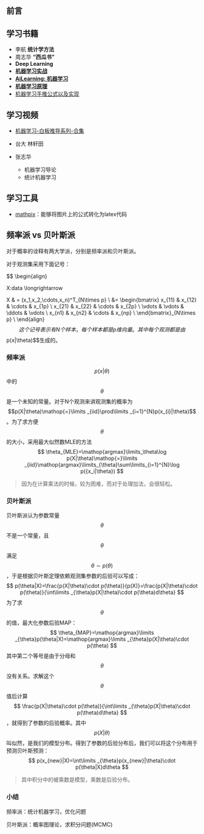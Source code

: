 ## 前言

## 学习书籍

* 李航 **统计学方法**
* 周志华 **“西瓜书”**
* **Deep Learning**
* [**机器学习实战**](https://www.cntofu.com/book/129/index.html)
* [**AiLearning: 机器学习**](https://www.cntofu.com/book/168/index.html)
* [**机器学习原理**](https://www.cntofu.com/book/85/math/analytic/gradient_descent.md)
* [机器学习手推公式以及实现](https://github.com/zhulei227/ML_Notes)

## 学习视频

* [机器学习-白板推导系列-合集](https://www.bilibili.com/video/BV1aE411o7qd/?spm_id_from=333.788.videocard.1)

* 台大 林轩田

* 张志华 
  * 机器学习导论
  * 统计机器学习

## 学习工具

* [mathpix](https://mathpix.com/#desktop)：能够将图片上的公式转化为latex代码

## 频率派 vs 贝叶斯派

对于概率的诠释有两大学派，分别是频率派和贝叶斯派。

对于观测集采用下面记号：

$$
\begin{align}

X:data \longrightarrow

X & = (x_1,x_2,\cdots,x_n)^T_{N\times p} \\ 
  &=
    \begin{bmatrix}
         x_{11} & x_{12} & \cdots & x_{1p} \\
         x_{21} & x_{22} & \cdots & x_{2p} \\
         \vdots & \vdots & \ddots & \vdots \\
         x_{n1} & x_{n2} & \cdots & x_{np} \\
    \end{bmatrix}_{N\times p} \\
\end{align}
$$
这个记号表示有N个样本，每个样本都是p维向量。其中每个观测都是由$$p(x|\theta)$$生成的。

### 频率派

$$p(x|\theta)$$中的$$\theta$$是一个未知的常量。对于N个观测来讲观测集的概率为$$p(X|\theta)\mathop{=}\limits _{iid}\prod\limits _{i=1}^{N}p(x_{i}|\theta)$$。为了求方便$$\theta$$的大小，采用最大似然数MLE的方法
$$
\theta_{MLE}=\mathop{argmax}\limits_\theta\log p(X|\theta)\mathop{=}\limits _{iid}\mathop{argmax}\limits_{\theta}\sum\limits_{i=1}^{N}\log p({x_i|\theta}) 
$$


> 因为在计算乘法的时候，较为困难，而对于处理加法，会很轻松。

### 贝叶斯派

贝叶斯派认为参数常量$$\theta$$不是一个常量，且$$\theta$$满足$$\theta\sim p(\theta)$$ ，于是根据贝叶斯定理依赖观测集参数的后验可以写成：
$$
p(\theta|X)=\frac{p(X|\theta)\cdot p(\theta)}{p(X)}=\frac{p(X|\theta)\cdot p(\theta)}{\int\limits _{\theta}p(X|\theta)\cdot p(\theta)d\theta} 
$$
为了求$$\theta$$的值，最大化参数后验MAP：
$$
\theta_{MAP}=\mathop{argmax}\limits _{\theta}p(\theta|X)=\mathop{argmax}\limits _{\theta}p(X|\theta)\cdot p(\theta) 
$$
其中第二个等号是由于分母和 $$\theta$$ 没有关系。求解这个 $$\theta$$ 值后计算
$$
\frac{p(X|\theta)\cdot p(\theta)}{\int\limits _{\theta}p(X|\theta)\cdot p(\theta)d\theta}
$$
，就得到了参数的后验概率。其中 $$p(X|\theta)$$ 叫似然，是我们的模型分布。得到了参数的后验分布后，我们可以将这个分布用于预测贝叶斯预测：
$$
p(x_{new}|X)=\int\limits _{\theta}p(x_{new}|\theta)\cdot p(\theta|X)d\theta
$$

> 其中积分中的被乘数是模型，乘数是后验分布。

### 小结

频率派：统计机器学习，优化问题

贝叶斯派：概率图理论，求积分问题(MCMC)

